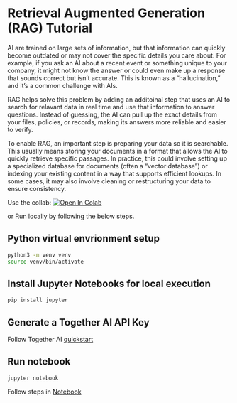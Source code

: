 # Retrieval Augmented Generation (RAG) Tutorial

AI are trained on large sets of information, but that information can quickly become outdated or may not cover the specific details you care about. For example, if you ask an AI about a recent event or something unique to your company, it might not know the answer or could even make up a response that sounds correct but isn’t accurate. This is known as a “hallucination,” and it’s a common challenge with AIs.

RAG helps solve this problem by adding an additoinal step that uses an AI to search for relavant data in real time and use that information to answer questions. Instead of guessing, the AI can pull up the exact details from your files, policies, or records, making its answers more reliable and easier to verify.

To enable RAG, an important step is preparing your data so it is searchable. This usually means storing your documents in a format that allows the AI to quickly retrieve specific passages. In practice, this could involve setting up a specialized database for documents (often a “vector database”) or indexing your existing content in a way that supports efficient lookups. In some cases, it may also involve cleaning or restructuring your data to ensure consistency.


Use the collab: [![Open In Colab](https://colab.research.google.com/assets/colab-badge.svg)](https://colab.research.google.com/github/Brian-McGinn/GenAI-Tutorials/blob/main/rag-tutorial/RAG_Tutorial.ipynb)

or Run locally by following the below steps.

## Python virtual envrionment setup

```bash
python3 -m venv venv
source venv/bin/activate
```

## Install Jupyter Notebooks for local execution

```bash
pip install jupyter
```

## Generate a Together AI API Key

Follow Together AI [quickstart](https://docs.together.ai/docs/quickstart)


## Run notebook

```bash
jupyter notebook
```

Follow steps in [Notebook](http://localhost:8888/doc/tree/RAG_Tutorial.ipynb)
